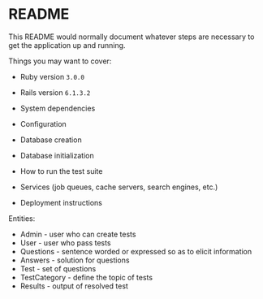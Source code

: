 # README

This README would normally document whatever steps are necessary to get the
application up and running.

Things you may want to cover:

- Ruby version `3.0.0`
- Rails version `6.1.3.2`

- System dependencies

- Configuration

- Database creation

- Database initialization

- How to run the test suite

- Services (job queues, cache servers, search engines, etc.)

- Deployment instructions

Entities:

- Admin - user who can create tests
- User - user who pass tests
- Questions - sentence worded or expressed so as to elicit information
- Answers - solution for questions
- Test - set of questions
- TestCategory - define the topic of tests
- Results - output of resolved test
